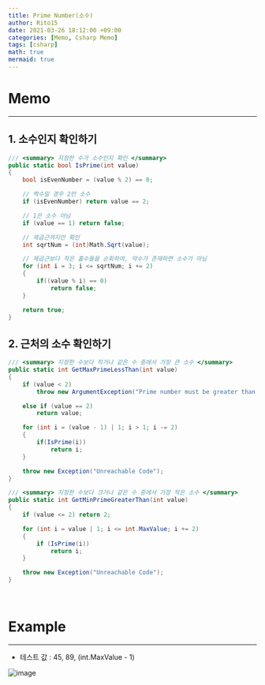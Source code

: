 ```yaml
---
title: Prime Number(소수)
author: Rito15
date: 2021-03-26 18:12:00 +09:00
categories: [Memo, Csharp Memo]
tags: [csharp]
math: true
mermaid: true
---
```


# Memo
---

## 1. 소수인지 확인하기

```cs
/// <summary> 지정한 수가 소수인지 확인 </summary>
public static bool IsPrime(int value)
{
    bool isEvenNumber = (value % 2) == 0;

    // 짝수일 경우 2만 소수
    if (isEvenNumber) return value == 2;

    // 1은 소수 아님
    if (value == 1) return false;

    // 제곱근까지만 확인
    int sqrtNum = (int)Math.Sqrt(value);

    // 제곱근보다 작은 홀수들을 순회하여, 약수가 존재하면 소수가 아님
    for (int i = 3; i <= sqrtNum; i += 2)
    {
        if((value % i) == 0)
            return false;
    }

    return true;
}
```

## 2. 근처의 소수 확인하기

```cs
/// <summary> 지정한 수보다 작거나 같은 수 중에서 가장 큰 소수 </summary>
public static int GetMaxPrimeLessThan(int value)
{
    if (value < 2)
        throw new ArgumentException("Prime number must be greater than 1");

    else if (value == 2)
        return value;

    for (int i = (value - 1) | 1; i > 1; i -= 2)
    {
        if(IsPrime(i))
            return i;
    }

    throw new Exception("Unreachable Code");
}

/// <summary> 지정한 수보다 크거나 같은 수 중에서 가장 작은 소수 </summary>
public static int GetMinPrimeGreaterThan(int value)
{
    if (value <= 2) return 2;

    for (int i = value | 1; i <= int.MaxValue; i += 2)
    {
        if (IsPrime(i))
            return i;
    }

    throw new Exception("Unreachable Code");
}
```

<br>

# Example
---

- 테스트 값 : 45, 89, (int.MaxValue - 1)

![image](https://user-images.githubusercontent.com/42164422/112610668-4cb70700-8e60-11eb-8502-ac6300917077.png)